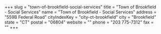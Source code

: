 +++
slug = "town-of-brookfield-social-services"
title = "Town of Brookfield - Social Services"
name = "Town of Brookfield - Social Services"
address = "559B Federal Road"
cityIndexKey = "city-ct-brookfield"
city = "Brookfield"
state = "CT"
postal = "06804"
website = ""
phone = "203 775-7312"
fax = ""
+++

